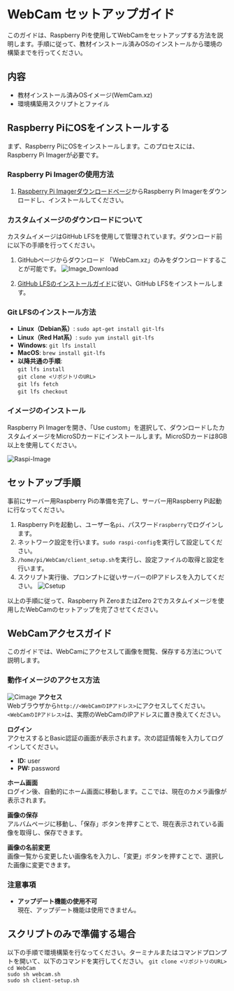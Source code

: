 # WebCam セットアップガイド

このガイドは、Raspberry Piを使用してWebCamをセットアップする方法を説明します。手順に従って、教材インストール済みOSのインストールから環境の構築までを行ってください。

## 内容

- 教材インストール済みOSイメージ(WemCam.xz)
- 環境構築用スクリプトとファイル

## Raspberry PiにOSをインストールする

まず、Raspberry PiにOSをインストールします。このプロセスには、Raspberry Pi Imagerが必要です。

### Raspberry Pi Imagerの使用方法

1. [Raspberry Pi Imagerダウンロードページ](https://www.raspberrypi.com/software/)からRaspberry Pi Imagerをダウンロードし、インストールしてください。

### カスタムイメージのダウンロードについて

カスタムイメージはGitHub LFSを使用して管理されています。ダウンロード前に以下の手順を行ってください。

1. GitHubページからダウンロード
   「WebCam.xz」のみをダウンロードすることが可能です。
   ![Image_Download](https://github.com/RyoIHA/WebCam/blob/main/Figure/download.png)

2. [GitHub LFSのインストールガイド](https://docs.github.com/ja/repositories/working-with-files/managing-large-files/installing-git-large-file-storage)に従い、GitHub LFSをインストールします。

### Git LFSのインストール方法

- **Linux（Debian系）**: `sudo apt-get install git-lfs`
- **Linux（Red Hat系）**: `sudo yum install git-lfs`
- **Windows**: `git lfs install`
- **MacOS**: `brew install git-lfs`
- **以降共通の手順**:<br>
   `git lfs install`<br>
   `git clone <リポジトリのURL>`<br>
   `git lfs fetch`<br>
   `git lfs checkout`


### イメージのインストール

Raspberry Pi Imagerを開き、「Use custom」を選択して、ダウンロードしたカスタムイメージをMicroSDカードにインストールします。MicroSDカードは8GB以上を使用してください。

![Raspi-Image](https://github.com/RyoIHA/WebCam/blob/main/Figure/Imager.png)

## セットアップ手順
事前にサーバー用Raspberry Piの準備を完了し、サーバー用Raspberry Pi起動に行なってください。
1. Raspberry Piを起動し、ユーザー名`pi`、パスワード`raspberry`でログインします。
2. ネットワーク設定を行います。`sudo raspi-config`を実行して設定してください。
3. `/home/pi/WebCam/client_setup.sh`を実行し、設定ファイルの取得と設定を行います。
4. スクリプト実行後、プロンプトに従いサーバーのIPアドレスを入力してください。
![Csetup](https://github.com/RyoIHA/WebCam/blob/main/Figure/csetup.png)

以上の手順に従って、Raspberry Pi ZeroまたはZero 2でカスタムイメージを使用したWebCamのセットアップを完了させてください。

## WebCamアクセスガイド

このガイドでは、WebCamにアクセスして画像を閲覧、保存する方法について説明します。

### 動作イメージのアクセス方法
![Cimage](https://github.com/RyoIHA/WebCam/blob/main/Figure/cimage.png)
**アクセス**  
   Webブラウザから`http://<WebCamのIPアドレス>`にアクセスしてください。`<WebCamのIPアドレス>`は、実際のWebCamのIPアドレスに置き換えてください。

**ログイン**  
   アクセスするとBasic認証の画面が表示されます。次の認証情報を入力してログインしてください。
   - **ID:** user
   - **PW:** password

**ホーム画面**  
   ログイン後、自動的にホーム画面に移動します。ここでは、現在のカメラ画像が表示されます。

**画像の保存**  
   アルバムページに移動し、「保存」ボタンを押すことで、現在表示されている画像を取得し、保存できます。

**画像の名前変更**  
   画像一覧から変更したい画像名を入力し、「変更」ボタンを押すことで、選択した画像に変更できます。

### 注意事項

- **アップデート機能の使用不可**  
  現在、アップデート機能は使用できません。

## スクリプトのみで準備する場合

以下の手順で環境構築を行なってください。ターミナルまたはコマンドプロンプトを開いて、以下のコマンドを実行してください。
`git clone <リポジトリのURL>`<br>
`cd WebCam`<br>
`sudo sh webcam.sh`<br>
`sudo sh client-setup.sh`




